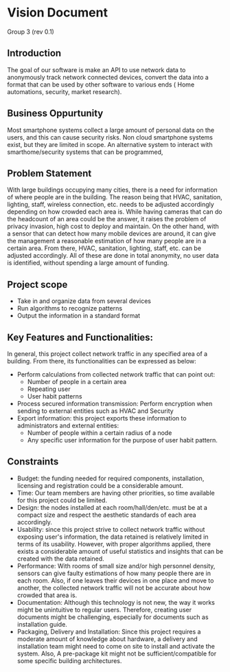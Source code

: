 # Vision Document
Group 3 (rev 0.1)

## Introduction
	
The goal of our software is make an API to use network data to anonymously track network connected devices, convert the data into a format that can be used by other software to various ends  ( Home automations, security, market research).

## Business Oppurtunity

Most smartphone systems collect a large amount of personal data on the users, and this can cause security risks. Non cloud smartphone systems exist, but they are limited in scope. An alternative system to interact with smarthome/security systems that can be programmed,

## Problem Statement
With large buildings occupying many cities, there is a need for information of where people are in the building. The reason being that HVAC, sanitation, lighting, staff, wireless connection, etc. needs to be adjusted accordingly depending on how crowded each area is. While having cameras that can do the headcount of an area could be the answer, it raises the problem of privacy invasion, high cost to deploy and maintain. 
On the other hand, with a sensor that can detect how many mobile devices are around, it can give the management a reasonable estimation of how many people are in a certain area. From there, HVAC, sanitation, lighting, staff, etc. can be adjusted accordingly. All of these are done in total anonymity, no user data is identified, without spending a large amount of funding. 

## Project scope 
-	Take in and organize data from several devices
-	Run algorithms to recognize patterns 
-	Output the information in a standard format 

## Key Features and Functionalities:

In general, this project collect network traffic in any specified area of a building. From there, its functionalities can be expressed as below:
- Perform calculations from collected network traffic that can point out:
	- Number of people in a certain area
	- Repeating user
	- User habit patterns
- Process secured information transmission: Perform encryption when sending to external entities such as HVAC and Security
- Export information: this project exports these information to administrators and external entities:
	- Number of people within a certain radius of a node
	- Any specific user information for the purpose of user habit pattern.

## Constraints

- 	Budget: the funding needed for required components, installation, licensing and registration could be a considerable amount.
- 	Time: Our team members are having other priorities, so time available for this project could be limited.
-	Design: the nodes installed at each room/hall/den/etc. must be at a compact size and respect the aesthetic standards of each area accordingly.
- 	Usability: since this project strive to collect network traffic without exposing user's information, the data retained is relatively limited in terms of its usability. However, with proper algorithms applied, there exists a considerable amount of useful statistics and insights that can be created with the data retained.
-	Performance: With rooms of small size and/or high personnel density, sensors can give faulty estimations of how many people there are in each room. Also, if one leaves their devices in one place and move to another, the collected network traffic will not be accurate about how crowded that area is. 
-	Documentation: Although this technology is not new, the way it works might be unintuitive to regular users. Therefore, creating user documents might be challenging, especially for documents such as installation guide.
-	Packaging, Delivery and Installation: Since this project requires a moderate amount of knowledge about hardware, a delivery and installation team might need to come on site to install and activate the system. Also, A pre-package kit might not be sufficient/compatible for some specific building architectures.

